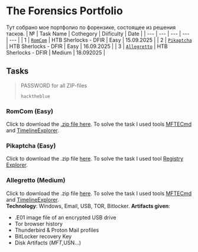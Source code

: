 # The Forensics Portfolio
Тут собрано мое портфолио по форензике, состоящее из решения тасков.
| № | Task Name | Cothegory | Diificulty | Date |
| --- | --- | --- | --- | --- |
| 1 | [`RomCom`](Portfolio/RomCom.pdf) | HTB Sherlocks - DFIR | Easy | 15.09.2025 |
| 2 | [`Pikaptcha`](Portfolio/Pikaptcha.pdf) | HTB Sherlocks - DFIR | Easy | 16.09.2025 |
| 3 | [`Allegretto`](Portfolio/Allegretto.pdf) | HTB Sherlocks - DFIR | Medium | 18.092025 |

## Tasks

> PASSWORD for all ZIP-files
> ```
> hacktheblue
> ```

### RomCom (Easy)
Click to download the [.zip file here](https://labs.hackthebox.com/api/v4/challenges/988/cdn/redirect?auth_user_id=948426&expires=1758010147&signature=b7a2f3ba160c18124611ee499080b45f276b048d03543ede1750aff36c65e81e). To solve the task I used tools [MFTECmd](https://download.ericzimmermanstools.com/net6/MFTECmd.zip) and [TimelineExplorer](https://download.ericzimmermanstools.com/net6/TimelineExplorer.zip).

### Pikaptcha (Easy)
Click to download the .zip file [here](https://labs.hackthebox.com/api/v4/challenges/774/cdn/redirect?auth_user_id=948426&expires=1758032893&signature=0736cd5cc4fa3909ce2464085e4908ea70a31dd1e197fe99dc6eb94b40087a16). To solve the task I used tool [Registry Explorer](https://download.ericzimmermanstools.com/net6/RegistryExplorer.zip).

### Allegretto (Medium)
Click to download the .zip file [here](https://labs.hackthebox.com/api/v4/challenges/929/cdn/redirect?auth_user_id=948426&expires=1758203317&signature=98e803e055d23218994fe765898d10bbe8ab5c444f294463f5fd73b3f43afc3a). To solve the task I used tools [MFTECmd](https://download.ericzimmermanstools.com/net6/MFTECmd.zip) and [TimelineExplorer](https://download.ericzimmermanstools.com/net6/TimelineExplorer.zip).  
**Technology**: Windows, Email, USB, TOR, Bitlocker. 
**Artifacts given**:  
- .E01 image file of an encrypted USB drive
- Tor browser history
- Thunderbird & Proton Mail profiles
- BitLocker recovery Key
- Disk Artifacts ($MFT,$USN...)

